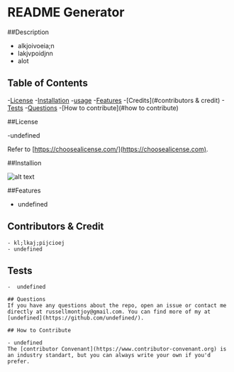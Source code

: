 # README Generator

  ##Description
  - alkjoivoeia;n
  - lakjvpoidjnn
  - alot 

  ## Table of Contents

  -[License](#license)
  -[Installation](#installation)
  -[usage](#usage)
  -[Features](#features)
  -[Credits](#contributors & credit)
  -[Tests](#tests)
  -[Questions](#questions)
  -[How to contribute](#how to contribute)

  ##License 

  -undefined

  Refer to [https://choosealicense.com/](https://choosealicense.com).

  ##Installion 

  ![alt text](assets/images/screenshots.png)

  ##Features 

  - undefined

  ## Contributors & Credit 

    - kl;lkaj;pijcioej
    - undefined

  ## Tests 
    -  undefined

    ## Questions 
    If you have any questions about the repo, open an issue or contact me directly at russellmontjoy@gmail.com. You can find more of my at [undefined](https://github.com/undefined/). 

    ## How to Contribute 

    - undefined
    The [contributor Convenant](https://www.contributor-convenant.org) is an industry standart, but you can always write your own if you'd prefer.



